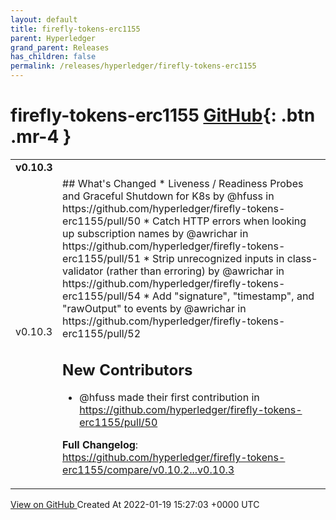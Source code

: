 ```yaml
---
layout: default
title: firefly-tokens-erc1155
parent: Hyperledger
grand_parent: Releases
has_children: false
permalink: /releases/hyperledger/firefly-tokens-erc1155
---
```


# firefly-tokens-erc1155 <span class="fs-3 right-align">[GitHub](https://github.com/hyperledger/firefly-tokens-erc1155){: .btn .mr-4 }</span>


<div>
    <table>
        <tr>
            <td colspan="2">
                <b>
                    v0.10.3
                </b>
            </td>
        </tr>
        <tr>
            <td>
                <span class="chip">
                    v0.10.3
                </span>
            </td>
            <td>
                ## What's Changed
* Liveness / Readiness Probes and Graceful Shutdown for K8s by @hfuss in https://github.com/hyperledger/firefly-tokens-erc1155/pull/50
* Catch HTTP errors when looking up subscription names by @awrichar in https://github.com/hyperledger/firefly-tokens-erc1155/pull/51
* Strip unrecognized inputs in class-validator (rather than erroring) by @awrichar in https://github.com/hyperledger/firefly-tokens-erc1155/pull/54
* Add "signature", "timestamp", and "rawOutput" to events by @awrichar in https://github.com/hyperledger/firefly-tokens-erc1155/pull/52

## New Contributors
* @hfuss made their first contribution in https://github.com/hyperledger/firefly-tokens-erc1155/pull/50

**Full Changelog**: https://github.com/hyperledger/firefly-tokens-erc1155/compare/v0.10.2...v0.10.3
            </td>
        </tr>
    </table>
    <a href="https://github.com/hyperledger/firefly-tokens-erc1155/releases/tag/v0.10.3" class=".btn">
        View on GitHub
    </a>
    <span class="right-align">
        Created At 2022-01-19 15:27:03 +0000 UTC
    </span>
</div>

